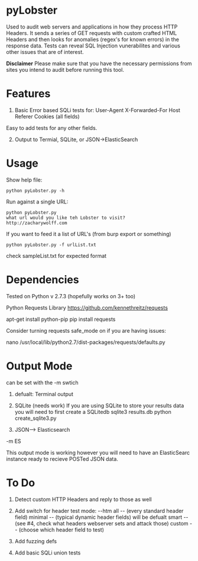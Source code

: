 pyLobster
=============
Used to audit web servers and applications in how they process HTTP Headers. It sends a series of GET requests with custom crafted HTML Headers and then looks for anomalies (regex's for known errors) in the response data. Tests can reveal SQL Injection vunerabilites and various other issues that are of interest.   

****Disclaimer****
Please make sure that you have the necessary permissions from sites you intend to audit before running this tool. 
 
Features
============
1. Basic Error based SQLi tests for:
	User-Agent
	X-Forwarded-For
	Host
	Referer
	Cookies (all fields)

Easy to add tests for any other fields.   

2. Output to Termial, SQLite, or JSON->ElasticSearch

Usage
==========
Show help file:

    python pyLobster.py -h 

Run against a single URL:

    python pyLobster.py
    what url would you like teh Lobster to visit?
    http://zacharywolff.com


If you want to feed it a list of URL's (from burp export or something)

    python pyLobster.py -f urlList.txt

check sampleList.txt for expected format


Dependencies
================
Tested on Python v 2.7.3 (hopefully works on 3+ too) 

Python Requests Library
https://github.com/kennethreitz/requests

  apt-get install python-pip
  pip install requests

Consider turning requests safe_mode on if you are having issues:

  nano /usr/local/lib/python2.7/dist-packages/requests/defaults.py



Output Mode
===============
can be set with the -m swtich

1. defualt: Terminal output

2. SQLite (needs work) 
If you are using SQLite to store your results data you will need to first create a SQLitedb
  sqlite3 results.db
  python create_sqlite3.py

3. JSON--> Elasticsearch 

-m ES 

This output mode is working however you will need to have an ElasticSearc instance ready to recieve POSTed JSON data. 


To Do
==========

1. Detect custom HTTP Headers and reply to those as well

2. Add switch for header test mode: --htm 
all -- (every standard header field) 
minimal -- (typical dynamic header fields) will be defualt 
smart -- (see #4, check what headers webserver sets and attack those)
custom -- (choose which header field to test)

3. Add fuzzing defs 
4. Add basic SQLi union tests










